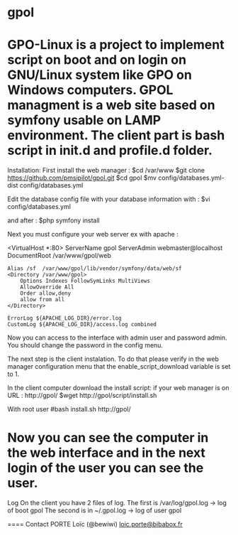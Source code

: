 gpol
====
GPO-Linux is a project to implement script on boot and on login on GNU/Linux system like GPO on Windows computers.
GPOL managment is a web site based on symfony usable on LAMP environment. The client part is bash script in init.d and
profile.d folder.
====
Installation:
First install the web manager :
$cd /var/www
$git clone https://github.com/pmsipilot/gpol.git
$cd gpol
$mv config/databases.yml-dist config/databases.yml

Edit the database config file with your database information with :
$vi config/databases.yml

and after :
$php symfony install

Next you must configure your web server
ex with apache :

<VirtualHost *:80>
	ServerName gpol
	ServerAdmin webmaster@localhost
	DocumentRoot /var/www/gpol/web

	Alias /sf  /var/www/gpol/lib/vendor/symfony/data/web/sf
	<Directory /var/www/gpol>
		Options Indexes FollowSymLinks MultiViews
		AllowOverride All
		Order allow,deny
		allow from all
	</Directory>

	ErrorLog ${APACHE_LOG_DIR}/error.log
	CustomLog ${APACHE_LOG_DIR}/access.log combined

</VirtualHost>


Now  you can access to the interface with admin user and password admin.
You should change the password in the config menu.

The next step is the client instalation.
To do that please verify in the web manager configuration menu that the enable_script_download variable is set to 1.

In the client computer download the install script:
if your web manager is on URL : http://gpol/
$wget http://gpol/script/install.sh

With root user
#bash install.sh http://gpol/

Now you can see the computer in the web interface and in the next login of the user you can see the user.
====
Log
On the client you have 2 files of log.
The first is /var/log/gpol.log -> log of boot gpol
The second is in ~/.gpol.log -> log of user gpol


====
Contact
PORTE Loïc (@bewiwi) loic.porte@bibabox.fr